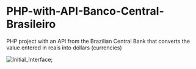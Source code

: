 # PHP-with-API-Banco-Central-Brasileiro
PHP project with an API from the Brazilian Central Bank that converts the value entered in reais into dollars (currencies)

![Initial_Interface](https://i.imgur.com/dyXCZJ9.png);
